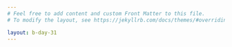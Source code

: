 ```yaml
---
# Feel free to add content and custom Front Matter to this file.
# To modify the layout, see https://jekyllrb.com/docs/themes/#overriding-theme-defaults

layout: b-day-31
---
```


